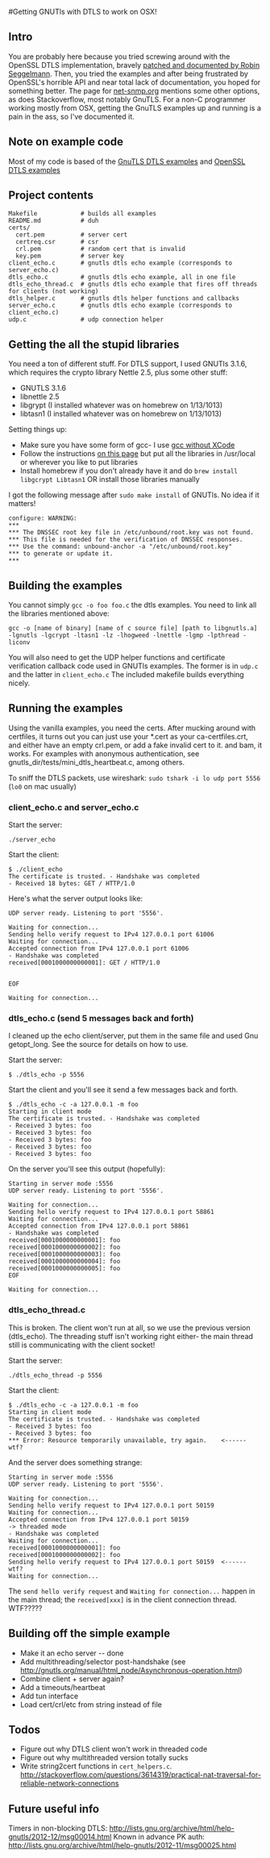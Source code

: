 #Getting GNUTls with DTLS to work on OSX!

## Intro

You are probably here because you tried screwing around with the OpenSSL DTLS implementation, bravely [patched and documented by Robin Seggelmann](http://sctp.fh-muenster.de/). Then, you tried the examples and after being frustrated by OpenSSL's horrible API and near total lack of documentation, you hoped for something better. The page for [net-snmp.org](http://www.net-snmp.org/wiki/index.php/DTLS_Implementation_Notes) mentions some other options, as does Stackoverflow, most notably GnuTLS. For a non-C programmer working mostly from OSX, getting the GnuTLS examples up and running is a pain in the ass, so I've documented it.

## Note on example code

Most of my code is based of the [GnuTLS DTLS examples](http://www.gnu.org/software/gnutls/manual/html_node/GnuTLS-application-examples.html#GnuTLS-application-examples) and [OpenSSL DTLS examples](http://sctp.fh-muenster.de/dtls-samples.html)

## Project contents

    Makefile            # builds all examples
    README.md           # duh
    certs/
      cert.pem          # server cert
      certreq.csr       # csr
      crl.pem           # random cert that is invalid
      key.pem           # server key
    client_echo.c       # gnutls dtls echo example (corresponds to server_echo.c)
    dtls_echo.c         # gnutls dtls echo example, all in one file
    dtls_echo_thread.c  # gnutls dtls echo example that fires off threads for clients (not working)
    dtls_helper.c       # gnutls dtls helper functions and callbacks
    server_echo.c       # gnutls dtls echo example (corresponds to client_echo.c)
    udp.c               # udp connection helper

## Getting the all the stupid libraries

You need a ton of different stuff. For DTLS support, I used GNUTls 3.1.6, which requires the crypto library Nettle 2.5, plus some other stuff:

*  GNUTLS 3.1.6
*  libnettle 2.5
*  libgrypt (I installed whatever was on homebrew on 1/13/1013)
*  libtasn1 (I installed whatever was on homebrew on 1/13/1013)

Setting things up:

*  Make sure you have some form of gcc- I use [gcc without XCode](https://github.com/kennethreitz/osx-gcc-installer)
*  Follow the instructions [on this page](https://gist.github.com/1753095) but put all the libraries in /usr/local or wherever you like to put libraries
*  Install homebrew if you don't already have it and do `brew install libgcrypt Libtasn1` OR install those libraries manually

I got the following message after `sudo make install` of GNUTls. No idea if it matters!

    configure: WARNING:
    ***
    *** The DNSSEC root key file in /etc/unbound/root.key was not found.
    *** This file is needed for the verification of DNSSEC responses.
    *** Use the command: unbound-anchor -a "/etc/unbound/root.key"
    *** to generate or update it.
    ***

## Building the examples

You cannot simply `gcc -o foo foo.c` the dtls examples. You need to link all the libraries mentioned above:

    gcc -o [name of binary] [name of c source file] [path to libgnutls.a] -lgnutls -lgcrypt -ltasn1 -lz -lhogweed -lnettle -lgmp -lpthread -liconv

You will also need to get the UDP helper functions and certificate verification callback code used in GNUTls examples. The former is in `udp.c` and the latter in `client_echo.c` The included makefile builds everything nicely.

## Running the examples

Using the vanilla examples, you need the certs. After mucking around with certfiles, it turns out you can just use your *.cert as your ca-certfiles.crt, and either have an empty crl.pem, or add a fake invalid cert to it. and bam, it works. For examples with anonymous authentication, see gnutls\_dir/tests/mini\_dtls_heartbeat.c, among others.

To sniff the DTLS packets, use wireshark: `sudo tshark -i lo udp port 5556` (`lo0` on mac usually)

### client\_echo.c and server\_echo.c

Start the server:

    ./server_echo

Start the client:

    $ ./client_echo 
    The certificate is trusted. - Handshake was completed
    - Received 18 bytes: GET / HTTP/1.0

Here's what the server output looks like:

    UDP server ready. Listening to port '5556'.

    Waiting for connection...
    Sending hello verify request to IPv4 127.0.0.1 port 61006
    Waiting for connection...
    Accepted connection from IPv4 127.0.0.1 port 61006
    - Handshake was completed
    received[0001000000000001]: GET / HTTP/1.0


    EOF

    Waiting for connection...

### dtls\_echo.c (send 5 messages back and forth)

I cleaned up the echo client/server, put them in the same file and used Gnu getopt\_long. See the source for details on how to use.

Start the server:

    $ ./dtls_echo -p 5556

Start the client and you'll see it send a few messages back and forth.

    $ ./dtls_echo -c -a 127.0.0.1 -m foo
    Starting in client mode
    The certificate is trusted. - Handshake was completed
    - Received 3 bytes: foo
    - Received 3 bytes: foo
    - Received 3 bytes: foo
    - Received 3 bytes: foo
    - Received 3 bytes: foo

On the server you'll see this output (hopefully):

    Starting in server mode :5556
    UDP server ready. Listening to port '5556'.

    Waiting for connection...
    Sending hello verify request to IPv4 127.0.0.1 port 58861
    Waiting for connection...
    Accepted connection from IPv4 127.0.0.1 port 58861
    - Handshake was completed
    received[0001000000000001]: foo
    received[0001000000000002]: foo
    received[0001000000000003]: foo
    received[0001000000000004]: foo
    received[0001000000000005]: foo
    EOF

    Waiting for connection...

### dtls\_echo_thread.c

This is broken. The client won't run at all, so we use the previous version (dtls\_echo). The threading stuff isn't working right either- the main thread still is communicating with the client socket!

Start the server:

    ./dtls_echo_thread -p 5556
    
Start the client:

    $ ./dtls_echo -c -a 127.0.0.1 -m foo
    Starting in client mode
    The certificate is trusted. - Handshake was completed
    - Received 3 bytes: foo
    - Received 3 bytes: foo
    *** Error: Resource temporarily unavailable, try again.    <------ wtf?

And the server does something strange:

    Starting in server mode :5556
    UDP server ready. Listening to port '5556'.

    Waiting for connection...
    Sending hello verify request to IPv4 127.0.0.1 port 50159
    Waiting for connection...
    Accepted connection from IPv4 127.0.0.1 port 50159
    -> threaded mode
    - Handshake was completed
    Waiting for connection...
    received[0001000000000001]: foo
    received[0001000000000002]: foo
    Sending hello verify request to IPv4 127.0.0.1 port 50159  <------ wtf?
    Waiting for connection...

The `send hello verify request` and `Waiting for connection...` happen in the main thread; the `received[xxx]` is in the client connection thread. WTF?????

## Building off the simple example

* Make it an echo server -- done
* Add multithreading/selector post-handshake (see http://gnutls.org/manual/html_node/Asynchronous-operation.html)
* Combine client + server again?
* Add a timeouts/heartbeat
* Add tun interface
* Load cert/crl/etc from string instead of file

## Todos

* Figure out why DTLS client won't work in threaded code
* Figure out why multithreaded version totally sucks
* Write string2cert functions in `cert_helpers.c`.
http://stackoverflow.com/questions/3614319/practical-nat-traversal-for-reliable-network-connections

## Future useful info

Timers in non-blocking DTLS: http://lists.gnu.org/archive/html/help-gnutls/2012-12/msg00014.html
Known in advance PK auth: http://lists.gnu.org/archive/html/help-gnutls/2012-11/msg00025.html